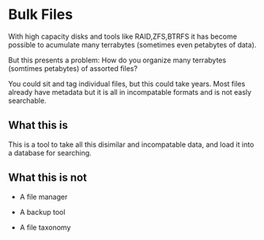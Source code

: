 # Bulk Files

With high capacity disks and tools like RAID,ZFS,BTRFS it has become possible to acumulate many terrabytes (sometimes even petabytes of data).

But this presents a problem: How do you organize many terrabytes (somtimes petabytes) of assorted files?

You could sit and tag individual files, but this could take years. Most files already have metadata but it is all in incompatable formats and is not easly searchable.

## What this is

This is a tool to take all this disimilar and incompatable data, and load it into a database for searching.

## What this is not

- A file manager

- A backup tool

- A file taxonomy

